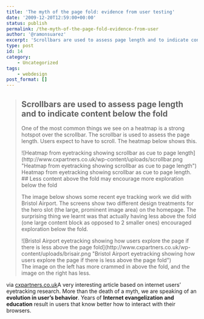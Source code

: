 ```yaml
---
title: 'The myth of the page fold: evidence from user testing'
date: '2009-12-20T12:59:00+00:00'
status: publish
permalink: /the-myth-of-the-page-fold-evidence-from-user
author: '@ramonsuarez'
excerpt: 'Scrollbars are used to assess page length and to indicate content below the fold One of the most common things we see on a heatmap is a strong hotspot over the scrollbar. The scrollbar is used to assess the page length. Users expect to have to scr...'
type: post
id: 14
category:
    - Uncategorized
tags:
    - webdesign
post_format: []
---
```

> ## Scrollbars are used to assess page length and to indicate content below the fold
> 
> One of the most common things we see on a heatmap is a strong hotspot over the scrollbar. The scrollbar is used to assess the page length. Users expect to have to scroll. The heatmap below shows this.
> 
> <div>![Heatmap from eyetracking showing scrollbar as cue to page length](http://www.cxpartners.co.uk/wp-content/uploads/scrollbar.png "Heatmap from eyetracking showing scrollbar as cue to page length")  
>  Heatmap from eyetracking showing scrollbar as cue to page length.</div>## Less content above the fold may encourage more exploration below the fold
> 
> The image below shows some recent eye tracking work we did with Bristol Airport. The screens show two different design treatments for the hero slot (the large, prominent image area) on the homepage. The surprising thing we learnt was that actually having less above the fold (one large content block as opposed to 2 smaller ones) encouraged exploration below the fold.
> 
> <div class="fullsize">![Bristol Airport eyetracking showing how users explore the page if there is less above the page fold](http://www.cxpartners.co.uk/wp-content/uploads/brisair.png "Bristol Airport eyetracking showing how users explore the page if there is less above the page fold")</div><div class="fullsize">The image on the left has more crammed in above the fold, and the image on the right has less.</div>

via [cxpartners.co.uk](http://www.cxpartners.co.uk/thoughts/the_myth_of_the_page_fold_evidence_from_user_testing.htm)</div>A very interesting article based on internet users’ eyetracking research. More than the death of a myth, we are speaking of an **evolution in user’s behavior**. Years of **Internet evangelization and education** result in users that know better how to interact with their browsers.

</div>